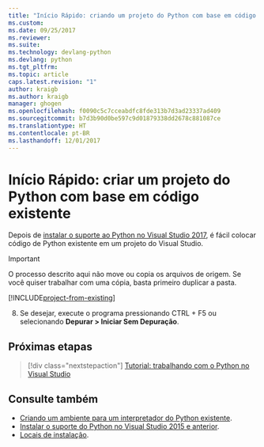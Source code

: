 ```yaml
---
title: "Início Rápido: criando um projeto do Python com base em código existente no Visual Studio | Microsoft Docs"
ms.custom: 
ms.date: 09/25/2017
ms.reviewer: 
ms.suite: 
ms.technology: devlang-python
ms.devlang: python
ms.tgt_pltfrm: 
ms.topic: article
caps.latest.revision: "1"
author: kraigb
ms.author: kraigb
manager: ghogen
ms.openlocfilehash: f0090c5c7cceabdfc8fde313b7d3ad23337ad409
ms.sourcegitcommit: b7d3b90d0be597c9d01879338dd2678c881087ce
ms.translationtype: HT
ms.contentlocale: pt-BR
ms.lasthandoff: 12/01/2017
---
```

# <a name="quickstart-create-a-python-project-from-existing-code"></a>Início Rápido: criar um projeto do Python com base em código existente

Depois de [instalar o suporte ao Python no Visual Studio 2017](installation.md), é fácil colocar código de Python existente em um projeto do Visual Studio. 

> [!Important]
> O processo descrito aqui não move ou copia os arquivos de origem. Se você quiser trabalhar com uma cópia, basta primeiro duplicar a pasta.

[!INCLUDE[project-from-existing](includes/project-from-existing.md)]

8. Se desejar, execute o programa pressionando CTRL + F5 ou selecionando **Depurar > Iniciar Sem Depuração**. 


## <a name="next-steps"></a>Próximas etapas

> [!div class="nextstepaction"]
> [Tutorial: trabalhando com o Python no Visual Studio](vs-tutorial-01-01.md)

## <a name="see-also"></a>Consulte também

- [Criando um ambiente para um interpretador do Python existente](python-environments.md#creating-an-environment-for-an-existing-interpreter).
- [Instalar o suporte do Python no Visual Studio 2015 e anterior](installation.md).
- [Locais de instalação](installation.md#install-locations).
